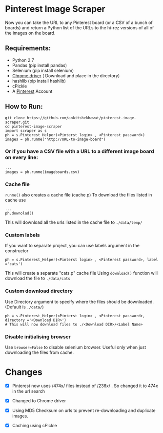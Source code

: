 # Pinterest Image Scraper

Now you can take the URL to any Pinterest board (or a CSV of a bunch of boards) and return a Python list of the URLs to the hi-rez versions of all of the images on the board.

## Requirements:

- Python 2.7
- Pandas (pip install pandas)
- Selenium (pip install selenium)
- [Chrome driver](https://sites.google.com/a/chromium.org/chromedriver/) ( Download and place in the directory)
- hashlib (pip install hashlib)
- cPickle 
- A [Pinterest](http://www.pinterest.com) Account

## How to Run:

```
git clone https://github.com/ankitshekhawat/pinterest-image-scraper.git
cd pinterest-image-scraper
import scraper as s
ph = s.Pinterest_Helper(<Pinterst login> , <Pinterest password>)
images = ph.runme("http://URL-to-image-board")
```

### Or if you have a CSV file with a URL to a different image board on every line:

```
...
images = ph.runme(imageboards.csv)
```

### Cache file
`runme()` also creates a cache file (cache.p) 
To download the files listed in cache use 
```
...
ph.downolad() 
```

This will download all the urls listed in the cache file to `./data/temp/`

### Custom labels
If you want to separate project, you can use labels argument in the constructor 
```
ph = s.Pinterest_Helper(<Pinterst login> , <Pinterest password>, label ='cats')
```
This will create a separate "cats.p" cache file
Using `download()` function will download the file to `./data/cats`

### Custom download directory
Use Directory argument to specify where the files should be downloaded. (Default is `./data/`)
```
ph = s.Pinterest_Helper(<Pinterst login> , <Pinterest password>, directory ='<Download DIR>')
# This will now download files to ./<Download DIR>/<Label Name>
```

### Disable initialising browser
Use `browser=False` to disable selenium browser. Useful only when just downloading the files from cache.

# Changes
- [x] Pinterest now uses /474x/ files instead of /236x/ . So changed it to 474x in the url search
- [x] Changed to Chrome driver
- [x] Using MD5 Checksum on urls to prevent re-downloading and duplicate images.
- [x] Caching using cPickle

